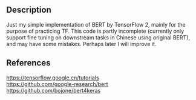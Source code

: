 ## Description
Just my simple implementation of BERT by TensorFlow 2, mainly for the purpose of practicing TF. This code is partly incomplete (currently only support fine tuning on downstream tasks in Chinese using original BERT), and may have some mistakes. Perhaps later I will improve it.
## References
https://tensorflow.google.cn/tutorials  
https://github.com/google-research/bert  
https://github.com/bojone/bert4keras
